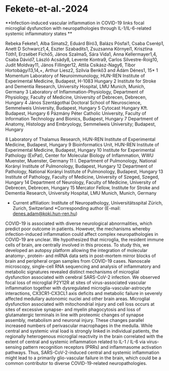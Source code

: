 # Fekete-et-al.-2024

**Infection-induced vascular inflammation in COVID-19 links focal microglial dysfunction with neuropathologies through IL-1/IL-6-related systemic inflammatory states
 **
 
Rebeka Fekete1, Alba Simats2, Eduárd Bíró3, Balázs Pósfai1, Csaba Cserép1, Anett D Schwarcz1,4, Eszter Szabadits1, Zsuzsanna Környei1, Krisztina Tóth1, Erzsébet Fichó5, János Szalma5, Sára Vida1, Anna Kellermayer1,4, Csaba Dávid7, László Acsády8, Levente Kontra9, Carlos Silvestre-Roig10, Judit Moldvay11, János Fillinger12, Attila Csikász-Nagy6, Tibor Hortobágyi13,14,+, Arthur Liesz2, Szilvia Benkő3 and Ádám Dénes1, 15* 
1 Momentum Laboratory of Neuroimmunology, HUN-REN Institute of Experimental Medicine, Budapest, H-1083 Hungary
2 Institute for Stroke and Dementia Research, University Hospital, LMU Munich, Munich, Germany
3 Laboratory of Inflammation-Physiology, Department of Physiology, Faculty of Medicine, University of Debrecen, Debrecen, Hungary
4 János Szentágothai Doctoral School of Neuroscience, Semmelweis University, Budapest, Hungary
5 Cytocast Hungary Kft. Budapest, Hungary
6 Pázmány Péter Catholic University, Faculty of Information Technology and Bionics, Budapest, Hungary
7 Department of Anatomy, Histology and Embryology, Semmelweis University; Budapest, Hungary

8 Laboratory of Thalamus Research, HUN-REN Institute of Experimental Medicine, Budapest, Hungary
9 Bioinformatics Unit, HUN-REN Institute of Experimental Medicine, Budapest, Hungary
10 Institute for Experimental Pathology (ExPat), Center for Molecular Biology of Inflammation, WWU Muenster, Muenster, Germany
11 I. Department of Pulmonology, National Korányi Institute of Pulmonology, Budapest, Hungary
12 Department of Pathology, National Korányi Institute of Pulmonology, Budapest, Hungary
13 Institute of Pathology, Faculty of Medicine, University of Szeged, Szeged, Hungary
14 Department of Neurology, Faculty of Medicine, University of Debrecen, Debrecen, Hungary
15 Mercator Fellow, Institute for Stroke and Dementia Research, University Hospital, LMU Munich, Munich, Germany
+ Current affiliation: Institute of Neuropathology, Universitätsspital Zürich, Zurich, Switzerland
*Corresponding author (E-mail: denes.adam@koki.hun-ren.hu)

COVID-19 is associated with diverse neurological abnormalities, which predict poor outcome in patients. However, the mechanisms whereby infection-induced inflammation could affect complex neuropathologies in COVID-19 are unclear. We hypothesized that microglia, the resident immune cells of brain, are centrally involved in this process. To study this, we developed an autopsy platform allowing the integration of molecular anatomy-, protein- and mRNA data sets in post-mortem mirror blocks of brain and peripheral organ samples from COVID-19 cases. Nanoscale microscopy, single-cell RNA sequencing and analysis of inflammatory and metabolic signatures revealed distinct mechanisms of microglial dysfunction associated with cerebral SARS-CoV-2 infection. We observed focal loss of microglial P2Y12R at sites of virus-associated vascular inflammation together with dysregulated microglia-vascular-astrocyte interactions, CX3CR1-CX3CL1 axis deficits and metabolic failure in severely affected medullary autonomic nuclei and other brain areas. Microglial dysfunction associated with mitochondrial injury and cell loss occurs at sites of excessive synapse- and myelin phagocytosis and loss of glutamatergic terminals in line with proteomic changes of synapse assembly, metabolism and neuronal injury. These changes parallel increased numbers of perivascular macrophages in the medulla. While central and systemic viral load is strongly linked in individual patients, the regionally heterogenous microglial reactivity in the brain correlated with the extent of central and systemic inflammation related to IL-1 / IL-6 via virus-sensing pattern recognition receptors (PRRs) and inflammasome activation pathways. Thus, SARS-CoV-2-induced central and systemic inflammation might lead to a primarily glio-vascular failure in the brain, which could be a common contributor to diverse COVID-19-related neuropathologies.

